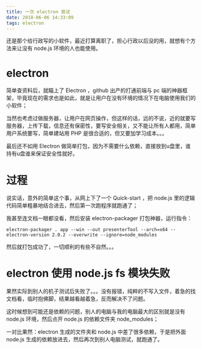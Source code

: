 ```yaml
---
title: 一次 electron 尝试
date: 2018-06-06 14:33:09
tags: electron
---
```


还是那个给行政写的小软件，最近打算离职了，担心行政以后没的用，就想有个方法来让没有 node.js 环境的人也能使用。

# electron

简单查资料后，就瞄上了 Electron ，github 出产的打通前端与 pc 端的神器框架，毕竟现在的需求也是如此，就是让用户在没有环境的情况下在电脑使用我们的小软件；

当然也考虑过做服务器，让用户在网页操作，但这样的话，远的不说，近的就要写服务器，上传下载，信息还有保密性，要写安全相关，又不能让所有人都用，简单用户系统要写，简单建站用 PHP 是很合适的，但又要加学习成本。。。

最后还不如用 Electron 做简单打包，因为不需要什么依赖，直接放到u盘里，谁持有u盘谁来保证安全性就好。

# 过程

说实话，意外的简单这个事，从网上下了一个 Quick-start ，把 node.js 里的逻辑代码简单粗暴地结合进去，然后第一次跑程序就跑通了；

我甚至连文档一眼都没看，然后安装 electron-packager 打包神器，运行指令：

```
electron-packager . app --win --out presenterTool --arch=x64 --electron-version 2.0.2 --overwrite --ignore=node_modules
```

然后就打包成功了，一切顺利的有些不自然。。。

# electron 使用 node.js fs 模块失败

果然实际到别人的机子测试后失败了。。。没有报错，纯粹的不写入文件，着急的找文档看，临时抱佛脚，结果越看越着急，反而解决不了问题。

这时候想到可能还是依赖的问题，别人的电脑与我的电脑最大的区别就是没有 node.js 环境，然后点开 node.js 的依赖文件夹 node_modules；

一对比果然：electron 生成的文件夹和 node.js 中差了很多依赖，于是把外面 node.js 生成的依赖放进去，然后再次到别人电脑测试，就跑通了。